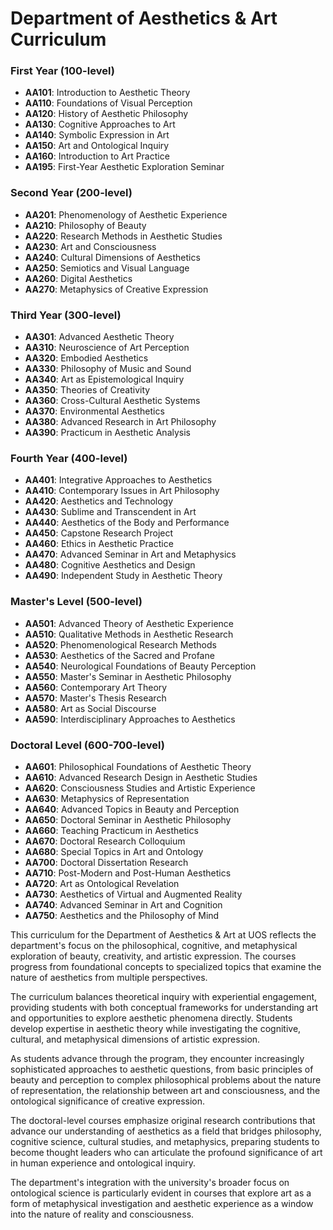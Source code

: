 # Department of Aesthetics & Art Curriculum

### First Year (100-level)

- **AA101**: Introduction to Aesthetic Theory
- **AA110**: Foundations of Visual Perception
- **AA120**: History of Aesthetic Philosophy
- **AA130**: Cognitive Approaches to Art
- **AA140**: Symbolic Expression in Art
- **AA150**: Art and Ontological Inquiry
- **AA160**: Introduction to Art Practice
- **AA195**: First-Year Aesthetic Exploration Seminar

### Second Year (200-level)

- **AA201**: Phenomenology of Aesthetic Experience
- **AA210**: Philosophy of Beauty
- **AA220**: Research Methods in Aesthetic Studies
- **AA230**: Art and Consciousness
- **AA240**: Cultural Dimensions of Aesthetics
- **AA250**: Semiotics and Visual Language
- **AA260**: Digital Aesthetics
- **AA270**: Metaphysics of Creative Expression

### Third Year (300-level)

- **AA301**: Advanced Aesthetic Theory
- **AA310**: Neuroscience of Art Perception
- **AA320**: Embodied Aesthetics
- **AA330**: Philosophy of Music and Sound
- **AA340**: Art as Epistemological Inquiry
- **AA350**: Theories of Creativity
- **AA360**: Cross-Cultural Aesthetic Systems
- **AA370**: Environmental Aesthetics
- **AA380**: Advanced Research in Art Philosophy
- **AA390**: Practicum in Aesthetic Analysis

### Fourth Year (400-level)

- **AA401**: Integrative Approaches to Aesthetics
- **AA410**: Contemporary Issues in Art Philosophy
- **AA420**: Aesthetics and Technology
- **AA430**: Sublime and Transcendent in Art
- **AA440**: Aesthetics of the Body and Performance
- **AA450**: Capstone Research Project
- **AA460**: Ethics in Aesthetic Practice
- **AA470**: Advanced Seminar in Art and Metaphysics
- **AA480**: Cognitive Aesthetics and Design
- **AA490**: Independent Study in Aesthetic Theory

### Master's Level (500-level)

- **AA501**: Advanced Theory of Aesthetic Experience
- **AA510**: Qualitative Methods in Aesthetic Research
- **AA520**: Phenomenological Research Methods
- **AA530**: Aesthetics of the Sacred and Profane
- **AA540**: Neurological Foundations of Beauty Perception
- **AA550**: Master's Seminar in Aesthetic Philosophy
- **AA560**: Contemporary Art Theory
- **AA570**: Master's Thesis Research
- **AA580**: Art as Social Discourse
- **AA590**: Interdisciplinary Approaches to Aesthetics

### Doctoral Level (600-700-level)

- **AA601**: Philosophical Foundations of Aesthetic Theory
- **AA610**: Advanced Research Design in Aesthetic Studies
- **AA620**: Consciousness Studies and Artistic Experience
- **AA630**: Metaphysics of Representation
- **AA640**: Advanced Topics in Beauty and Perception
- **AA650**: Doctoral Seminar in Aesthetic Philosophy
- **AA660**: Teaching Practicum in Aesthetics
- **AA670**: Doctoral Research Colloquium
- **AA680**: Special Topics in Art and Ontology
- **AA700**: Doctoral Dissertation Research
- **AA710**: Post-Modern and Post-Human Aesthetics
- **AA720**: Art as Ontological Revelation
- **AA730**: Aesthetics of Virtual and Augmented Reality
- **AA740**: Advanced Seminar in Art and Cognition
- **AA750**: Aesthetics and the Philosophy of Mind

This curriculum for the Department of Aesthetics & Art at UOS reflects the department's focus on the philosophical, cognitive, and metaphysical exploration of beauty, creativity, and artistic expression. The courses progress from foundational concepts to specialized topics that examine the nature of aesthetics from multiple perspectives.

The curriculum balances theoretical inquiry with experiential engagement, providing students with both conceptual frameworks for understanding art and opportunities to explore aesthetic phenomena directly. Students develop expertise in aesthetic theory while investigating the cognitive, cultural, and metaphysical dimensions of artistic expression.

As students advance through the program, they encounter increasingly sophisticated approaches to aesthetic questions, from basic principles of beauty and perception to complex philosophical problems about the nature of representation, the relationship between art and consciousness, and the ontological significance of creative expression.

The doctoral-level courses emphasize original research contributions that advance our understanding of aesthetics as a field that bridges philosophy, cognitive science, cultural studies, and metaphysics, preparing students to become thought leaders who can articulate the profound significance of art in human experience and ontological inquiry.

The department's integration with the university's broader focus on ontological science is particularly evident in courses that explore art as a form of metaphysical investigation and aesthetic experience as a window into the nature of reality and consciousness.